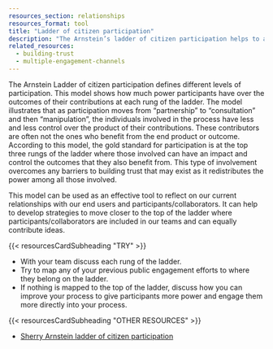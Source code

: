 ```yaml
---
resources_section: relationships
resources_format: tool
title: "Ladder of citizen participation"
description: "The Arnstein’s ladder of citizen participation helps to assess your community engagement efforts."
related_resources:
  - building-trust
  - multiple-engagement-channels
---
```


The Arnstein Ladder of citizen participation defines different levels of participation. This model shows how much power participants have over the outcomes of their contributions at each rung of the ladder. The model illustrates that as participation moves from “partnership” to “consultation” and then “manipulation”, the individuals involved in the process have less and less control over the product of their contributions. These contributors are often not the ones who benefit from the end product or outcome. According to this model, the gold standard for participation is at the top three rungs of the ladder where those involved can have an impact and control the outcomes that they also benefit from. This type of involvement overcomes any barriers to building trust that may exist as it redistributes the power among all those involved. 


This model can be used as an effective tool to reflect on our current relationships with our end users and participants/collaborators. It can help to develop strategies to move closer to the top of the ladder where participants/collaborators are included in our teams and can equally contribute ideas.

{{< resourcesCardSubheading "TRY" >}}

- With your team discuss each rung of the ladder.
- Try to map any of your previous public engagement efforts to where they belong on the ladder.
- If nothing is mapped to the top of the ladder, discuss how you can improve your process to give participants more power and engage them more directly into your process. 


{{< resourcesCardSubheading "OTHER RESOURCES" >}}


- [Sherry Arnstein ladder of citizen participation](https://lithgow-schmidt.dk/sherry-arnstein/ladder-of-citizen-participation.html#d0e24)
